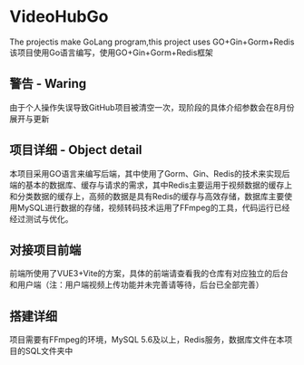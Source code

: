 # VideoHubGo
The projectis  make GoLang program,this project uses GO+Gin+Gorm+Redis 该项目使用Go语言编写，使用GO+Gin+Gorm+Redis框架

## 警告 - Waring
由于个人操作失误导致GitHub项目被清空一次，现阶段的具体介绍参数会在8月份展开与更新

## 项目详细 - Object detail
本项目采用GO语言来编写后端，其中使用了Gorm、Gin、Redis的技术来实现后端的基本的数据库、缓存与请求的需求，其中Redis主要运用于视频数据的缓存上和分类数据的缓存上，高频的数据是具有Redis的缓存与高效存储，数据库主要使用MySQL进行数据的存储，视频转码技术运用了FFmpeg的工具，代码运行已经经过测试与优化。

## 对接项目前端
前端所使用了VUE3+Vite的方案，具体的前端请查看我的仓库有对应独立的后台和用户端（注：用户端视频上传功能并未完善请等待，后台已全部完善）

## 搭建详细
项目需要有FFmpeg的环境，MySQL 5.6及以上，Redis服务，数据库文件在本项目的SQL文件夹中

